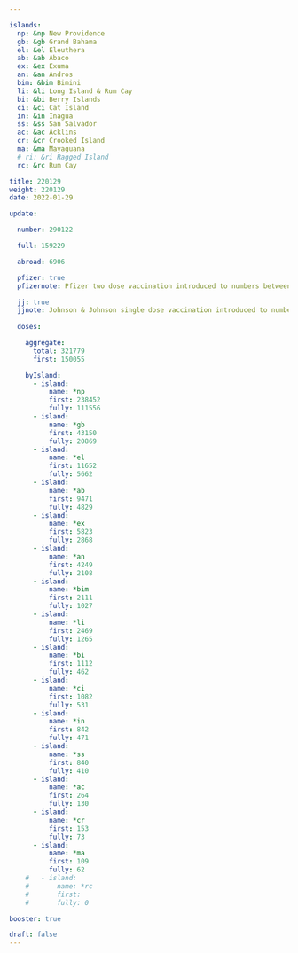 ```yaml
---

islands:
  np: &np New Providence
  gb: &gb Grand Bahama
  el: &el Eleuthera
  ab: &ab Abaco
  ex: &ex Exuma
  an: &an Andros
  bim: &bim Bimini
  li: &li Long Island & Rum Cay
  bi: &bi Berry Islands
  ci: &ci Cat Island
  in: &in Inagua
  ss: &ss San Salvador
  ac: &ac Acklins
  cr: &cr Crooked Island
  ma: &ma Mayaguana
  # ri: &ri Ragged Island
  rc: &rc Rum Cay

title: 220129
weight: 220129
date: 2022-01-29

update:

  number: 290122

  full: 159229

  abroad: 6906

  pfizer: true
  pfizernote: Pfizer two dose vaccination introduced to numbers between Saturday, Aug 07, 2021 and  Saturday, Aug 14, 2021 period.

  jj: true
  jjnote: Johnson & Johnson single dose vaccination introduced to numbers between Sat, Sep 4, 2021 and Fri, Sep 10, 2021 period.
  
  doses:

    aggregate:
      total: 321779
      first: 150055

    byIsland:
      - island:
          name: *np
          first: 238452
          fully: 111556
      - island:
          name: *gb
          first: 43150
          fully: 20869
      - island:
          name: *el
          first: 11652
          fully: 5662
      - island:
          name: *ab
          first: 9471
          fully: 4829
      - island:
          name: *ex
          first: 5823
          fully: 2868
      - island:
          name: *an
          first: 4249
          fully: 2108
      - island:
          name: *bim
          first: 2111
          fully: 1027
      - island:
          name: *li
          first: 2469
          fully: 1265
      - island:
          name: *bi
          first: 1112
          fully: 462
      - island:
          name: *ci
          first: 1082
          fully: 531
      - island:
          name: *in
          first: 842
          fully: 471
      - island:
          name: *ss
          first: 840
          fully: 410
      - island:
          name: *ac
          first: 264
          fully: 130
      - island:
          name: *cr
          first: 153
          fully: 73
      - island:
          name: *ma
          first: 109
          fully: 62
    #   - island:
    #       name: *rc
    #       first: 
    #       fully: 0

booster: true 

draft: false
---
```


